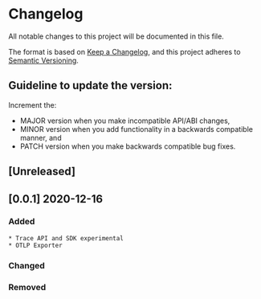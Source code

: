 # Changelog

All notable changes to this project will be documented in this file.

The format is based on [Keep a Changelog](https://keepachangelog.com/en/1.0.0/),
and this project adheres to [Semantic Versioning](https://semver.org/spec/v2.0.0.html).

## Guideline to update the version:
Increment the:
- MAJOR version when you make incompatible API/ABI changes,
- MINOR version when you add functionality in a backwards compatible manner, and
- PATCH version when you make backwards compatible bug fixes.


## [Unreleased]

## [0.0.1] 2020-12-16
### Added
    * Trace API and SDK experimental
    * OTLP Exporter
### Changed
### Removed
